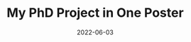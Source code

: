 ---
# Page title
title: My PhD Project in One Poster
summary: "LIFTS: LearnIng Featured Transition Systems."

# Page type - we want a landing page
type: landing

date: 2022-06-03

# Your landing page sections
sections:
  # A section to display the PhD project poster and description
  - block: markdown
    id: poster
    content:
      title: My PhD Project in One Poster
      subtitle: 
      text: |
        <center>{{< figure src="media/poster-full.jpeg" caption="Poster presentation at the Women & Girls in Science Day (2022)">}}</center> 

        My PhD project is called LIFTS for **_"LearnIng Featured Transition Systems"_**. It aims at automatically learning transition systems that capture the **behaviour of a whole family of software-based systems**. Reasoning at the family level has been shown to yield important economies of scale and quality improvements for a broad range of systems such as software product lines, adaptive and configurable systems. Yet, to fully benefit from the above advantages, a model of the system family’s behaviour is necessary. Such a model is often prohibitively expensive to create manually due to the **combinatorial explosion** of system variants (that is, all the configurations corresponding to the different members of the system family). For large long-lived systems with outdated specifications or for systems that continuously adapt, the modeling cost is even higher. Therefore, this thesis proposes to **automate the learning** of such models from existing artifacts. To advance research at a fundamental level, our learning target are **Featured Transition Systems (FTS)**, an abstract formalism that can be used to provide a pivot semantics to a range of state-based modeling languages such as UML state diagrams (adapted to software families). More specifically, the main research questions addressed by this project are:

        1. Can we learn variability-aware models **efficiently**?
        2. Can we learn FTS in a **black-box** fashion? (i.e. with access to execution logs but not to source code);
        3. Can we learn FTS in a **white/grey-box** testing fashion? (i.e. with access to source code);
        4. How do the proposed techniques **scale** in practice?

        This project was summarised in the following poster. It was presented in April 2022, during the second edition of the [Women & Girls in Science Day](https://wgis.unamur.be/) organised by the University of Namur (Belgium).

        I successfully defended my Ph.D. on September 22, 2023, in front of a jury composed of esteemed members: Prof. Wim Vanhoof (Dean of the faculty and president, University of Namur), Dr. Gilles Perrouin (Supervisor, University of Namur), Prof. Patrick Heymans (Co-supervisor, University of Namur), Prof. Benoît Frénay (University of Namur), Dr. Maurice ter Beek (ISTI-CNR, Pisa), and Prof. Mohammad Reza Mousavi (King's College London).

        <center><iframe src="/uploads/poster.pdf" width="100%" height="600px"></center>
    design:
        # Choose how many columns the section has. Valid values: 1 or 2.
        columns: '1'
---